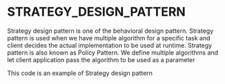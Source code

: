 # STRATEGY_DESIGN_PATTERN

Strategy design pattern is one of the behavioral design pattern. 
Strategy pattern is used when we have multiple algorithm for a specific task and client decides the actual implementation to be used at runtime.
Strategy pattern is also known as Policy Pattern. 
We define multiple algorithms and let client application pass the algorithm to be used as a parameter

This code is an example of Strategy design pattern

